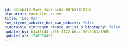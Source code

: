 ```yaml
---
id: d3deb313-9ae0-4ad3-ac63-067b5f8f0fc5
blueprint: kuenstler_innen
title: 'Leo May'
hat_eigene_website_has_own_website: false
biographie_eintragen_create_artist_s_biography: false
updated_by: b1a43fd3-c865-4122-b6cc-50cfa81a1985
updated_at: 1746958497
---
```

